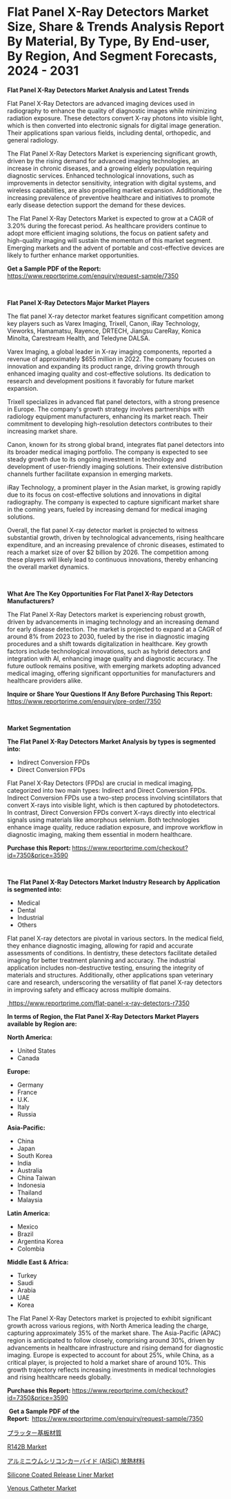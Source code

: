 <p><h1>Flat Panel X-Ray Detectors Market Size, Share & Trends Analysis Report By Material, By Type, By End-user, By Region, And Segment Forecasts, 2024 - 2031</h1></p><p><strong>Flat Panel X-Ray Detectors Market Analysis and Latest Trends</strong></p>
<p><p>Flat Panel X-Ray Detectors are advanced imaging devices used in radiography to enhance the quality of diagnostic images while minimizing radiation exposure. These detectors convert X-ray photons into visible light, which is then converted into electronic signals for digital image generation. Their applications span various fields, including dental, orthopedic, and general radiology.</p><p>The Flat Panel X-Ray Detectors Market is experiencing significant growth, driven by the rising demand for advanced imaging technologies, an increase in chronic diseases, and a growing elderly population requiring diagnostic services. Enhanced technological innovations, such as improvements in detector sensitivity, integration with digital systems, and wireless capabilities, are also propelling market expansion. Additionally, the increasing prevalence of preventive healthcare and initiatives to promote early disease detection support the demand for these devices.</p><p>The Flat Panel X-Ray Detectors Market is expected to grow at a CAGR of 3.20% during the forecast period. As healthcare providers continue to adopt more efficient imaging solutions, the focus on patient safety and high-quality imaging will sustain the momentum of this market segment. Emerging markets and the advent of portable and cost-effective devices are likely to further enhance market opportunities.</p></p>
<p><strong>Get a Sample PDF of the Report:&nbsp;</strong> <a href="https://www.reportprime.com/enquiry/request-sample/7350">https://www.reportprime.com/enquiry/request-sample/7350</a></p>
<p>&nbsp;</p>
<p><strong>Flat Panel X-Ray Detectors Major Market Players</strong></p>
<p><p>The flat panel X-ray detector market features significant competition among key players such as Varex Imaging, Trixell, Canon, iRay Technology, Vieworks, Hamamatsu, Rayence, DRTECH, Jiangsu CareRay, Konica Minolta, Carestream Health, and Teledyne DALSA. </p><p>Varex Imaging, a global leader in X-ray imaging components, reported a revenue of approximately $655 million in 2022. The company focuses on innovation and expanding its product range, driving growth through enhanced imaging quality and cost-effective solutions. Its dedication to research and development positions it favorably for future market expansion.</p><p>Trixell specializes in advanced flat panel detectors, with a strong presence in Europe. The company's growth strategy involves partnerships with radiology equipment manufacturers, enhancing its market reach. Their commitment to developing high-resolution detectors contributes to their increasing market share.</p><p>Canon, known for its strong global brand, integrates flat panel detectors into its broader medical imaging portfolio. The company is expected to see steady growth due to its ongoing investment in technology and development of user-friendly imaging solutions. Their extensive distribution channels further facilitate expansion in emerging markets.</p><p>iRay Technology, a prominent player in the Asian market, is growing rapidly due to its focus on cost-effective solutions and innovations in digital radiography. The company is expected to capture significant market share in the coming years, fueled by increasing demand for medical imaging solutions.</p><p>Overall, the flat panel X-ray detector market is projected to witness substantial growth, driven by technological advancements, rising healthcare expenditure, and an increasing prevalence of chronic diseases, estimated to reach a market size of over $2 billion by 2026. The competition among these players will likely lead to continuous innovations, thereby enhancing the overall market dynamics.</p></p>
<p>&nbsp;</p>
<p><strong>What Are The Key Opportunities For Flat Panel X-Ray Detectors Manufacturers?</strong></p>
<p><p>The Flat Panel X-Ray Detectors market is experiencing robust growth, driven by advancements in imaging technology and an increasing demand for early disease detection. The market is projected to expand at a CAGR of around 8% from 2023 to 2030, fueled by the rise in diagnostic imaging procedures and a shift towards digitalization in healthcare. Key growth factors include technological innovations, such as hybrid detectors and integration with AI, enhancing image quality and diagnostic accuracy. The future outlook remains positive, with emerging markets adopting advanced medical imaging, offering significant opportunities for manufacturers and healthcare providers alike.</p></p>
<p><strong>Inquire or Share Your Questions If Any Before Purchasing This Report:</strong> <a href="https://www.reportprime.com/enquiry/pre-order/7350">https://www.reportprime.com/enquiry/pre-order/7350</a></p>
<p>&nbsp;</p>
<p><strong>Market Segmentation</strong></p>
<p><strong>The Flat Panel X-Ray Detectors Market Analysis by types is segmented into:</strong></p>
<p><ul><li>Indirect Conversion FPDs</li><li>Direct Conversion FPDs</li></ul></p>
<p><p>Flat Panel X-Ray Detectors (FPDs) are crucial in medical imaging, categorized into two main types: Indirect and Direct Conversion FPDs. Indirect Conversion FPDs use a two-step process involving scintillators that convert X-rays into visible light, which is then captured by photodetectors. In contrast, Direct Conversion FPDs convert X-rays directly into electrical signals using materials like amorphous selenium. Both technologies enhance image quality, reduce radiation exposure, and improve workflow in diagnostic imaging, making them essential in modern healthcare.</p></p>
<p><strong>Purchase this Report:&nbsp;</strong><a href="https://www.reportprime.com/checkout?id=7350&price=3590">https://www.reportprime.com/checkout?id=7350&price=3590</a></p>
<p>&nbsp;</p>
<p><strong>The Flat Panel X-Ray Detectors Market Industry Research by Application is segmented into:</strong></p>
<p><ul><li>Medical</li><li>Dental</li><li>Industrial</li><li>Others</li></ul></p>
<p><p>Flat panel X-ray detectors are pivotal in various sectors. In the medical field, they enhance diagnostic imaging, allowing for rapid and accurate assessments of conditions. In dentistry, these detectors facilitate detailed imaging for better treatment planning and accuracy. The industrial application includes non-destructive testing, ensuring the integrity of materials and structures. Additionally, other applications span veterinary care and research, underscoring the versatility of flat panel X-ray detectors in improving safety and efficacy across multiple domains.</p></p>
<p><a href="https://www.reportprime.com/flat-panel-x-ray-detectors-r7350">&nbsp;https://www.reportprime.com/flat-panel-x-ray-detectors-r7350</a></p>
<p><strong>In terms of Region, the Flat Panel X-Ray Detectors Market Players available by Region are:</strong></p>
<p>
    <p> <strong> North America: </strong>
        <ul>
            <li>United States</li>
            <li>Canada</li>
        </ul>
        </p> 
    <p> <strong> Europe: </strong>
        <ul>
            <li>Germany</li>
            <li>France</li>
            <li>U.K.</li>
            <li>Italy</li>
            <li>Russia</li>
        </ul>
        </p> 
    <p> <strong> Asia-Pacific: </strong>
        <ul>
            <li>China</li>
            <li>Japan</li>
            <li>South Korea</li>
            <li>India</li>
            <li>Australia</li>
            <li>China Taiwan</li>
            <li>Indonesia</li>
            <li>Thailand</li>
            <li>Malaysia</li>
        </ul>
        </p> 
    <p> <strong> Latin America: </strong>
        <ul>
            <li>Mexico</li>
            <li>Brazil</li>
            <li>Argentina Korea</li>
            <li>Colombia</li>
        </ul>
        </p> 
    <p> <strong> Middle East & Africa: </strong>
        <ul>
            <li>Turkey</li>
            <li>Saudi</li>
            <li>Arabia</li>
            <li>UAE</li>
            <li>Korea</li>
        </ul>
    </p>
    </p>
<p><p>The Flat Panel X-Ray Detectors market is projected to exhibit significant growth across various regions, with North America leading the charge, capturing approximately 35% of the market share. The Asia-Pacific (APAC) region is anticipated to follow closely, comprising around 30%, driven by advancements in healthcare infrastructure and rising demand for diagnostic imaging. Europe is expected to account for about 25%, while China, as a critical player, is projected to hold a market share of around 10%. This growth trajectory reflects increasing investments in medical technologies and rising healthcare needs globally.</p></p>
<p><strong>Purchase this Report: </strong><a href="https://www.reportprime.com/checkout?id=7350&price=3590">https://www.reportprime.com/checkout?id=7350&price=3590</a></p>
<p>&nbsp;<strong>Get a Sample PDF of the Report:&nbsp;&nbsp;</strong><a href="https://www.reportprime.com/enquiry/request-sample/7350">https://www.reportprime.com/enquiry/request-sample/7350</a></p>
<p><strong></strong></p>
<p><p><a href="https://medium.com/@charm854/platter-substrate-material-market-%E3%81%AF-%E3%82%B3%E3%82%B9%E3%83%88%E7%AE%A1%E7%90%86%E3%81%A8%E5%8A%B9%E7%8E%87%E5%90%91%E4%B8%8A%E3%82%92%E5%84%AA%E5%85%88%E3%81%97%E3%81%BE%E3%81%99-%E3%81%95%E3%82%89%E3%81%AB-%E5%A0%B1%E5%91%8A%E6%9B%B8%E3%81%AF%E5%B8%82%E5%A0%B4%E3%81%AE%E9%9C%80%E8%A6%81%E9%9D%A2%E3%81%A8%E4%BE%9B%E7%B5%A6%E9%9D%A2%E3%81%AE%E4%B8%A1%E6%96%B9%E3%82%92%E3%82%AB%E3%83%90%E3%83%BC%E3%81%97%E3%81%A6%E3%81%84%E3%81%BE%E3%81%99-platter-8063319d2ae3">プラッター基板材質</a></p><p><a href="https://issuu.com/reportprime-2/docs/r142b-market-size-2030.pptx_0ef12f07176f4b">R142B Market</a></p><p><a href="https://medium.com/@charm854/aluminum-silicon-carbide-alsic-heat-dissipation-materials-e1d28c54f9b5">アルミニウムシリコンカーバイド (AlSiC) 放熱材料</a></p><p><a href="https://issuu.com/reportprime-2/docs/silicone-coated-release-liner-marke_047927508b3a93">Silicone Coated Release Liner Market</a></p><p><a href="https://medium.com/@ayuzak9/global-venous-catheter-market-trends-and-innovations-a-forward-looking-analysis-2024-2031-39065d3e1357">Venous Catheter Market</a></p></p>